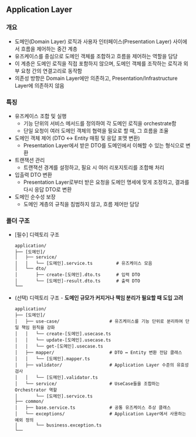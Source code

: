 ## Application Layer

### 개요
- 도메인(Domain Layer) 로직과 사용자 인터페이스(Presentation Layer) 사이에서 흐름을 제어하는 중간 계층
- 유즈케이스를 중심으로 도메인 객체를 조합하고 흐름을 제어하는 역할을 담당
- 이 계층은 도메인 로직을 직접 포함하지 않으며, 도메인 객체를 조작하는 로직과 외부 요청 간의 연결고리로 동작함
- 의존성 방향은 Domain Layer에만 의존하고, Presentation/Infrastructure Layer에 의존하지 않음

### 특징
- 유즈케이스 조합 및 실행
  - 기능 단위의 서비스 메서드를 정의하여 각 도메인 로직을 orchestrate함
  - 단일 요청이 여러 도메인 객체의 협력을 필요로 할 때, 그 흐름을 조율
- 도메인 객체 제어 (DTO ↔ Entity 매핑 및 응답 포맷 변환)
  - Presentation Layer에서 받은 DTO를 도메인에서 이해할 수 있는 형식으로 변환
- 트랜잭션 관리
  - 트랜잭션 경계를 설정하고, 필요 시 여러 리포지토리를 조합해 처리
- 입출력 DTO 변환
  - Presentation Layer로부터 받은 요청을 도메인 명세에 맞게 조정하고, 결과를 다시 응답 DTO로 변환
- 도메인 순수성 보장
  - 도메인 계층의 규칙을 침범하지 않고, 흐름 제어만 담당

### 폴더 구조
- [필수] 디렉토리 구조
  ```
  application/
  ├── [도메인]/
  │   ├── service/
  │   │   └── [도메인].service.ts         # 유즈케이스 모음
  │   └── dto/
  │       ├── create-[도메인].dto.ts      # 입력 DTO
  │       └── [도메인]-result.dto.ts      # 출력 DTO
  └──
  ```
- (선택) 디렉토리 구조 - **도메인 규모가 커지거나 책임 분리가 필요할 때 도입 고려**
  ```
  application/
  ├── [도메인]/
  │   ├── use-case/                   # 유즈케이스를 기능 단위로 분리하여 단일 책임 원칙을 강화
  │   │   └── create-[도메인].usecase.ts
  │   │   └── update-[도메인].usecase.ts
  │   │   └── get-[도메인].usecase.ts
  │   ├── mapper/                     # DTO ↔ Entity 변환 전담 클래스
  │   │   └── [도메인].mapper.ts
  │   ├── validator/                  # Application Layer 수준의 유효성 검사
  │   │   └── [도메인].validator.ts
  │   └── service/                    # UseCase들을 조합하는 Orchestrator 역할
  │       └── [도메인].service.ts
  ├── common/
  │   ├── base.service.ts             # 공통 유즈케이스 추상 클래스
  │   └── exceptions/                 # Application Layer에서 사용하는 예외 정의
  │       └── business.exception.ts
  └──
  ```